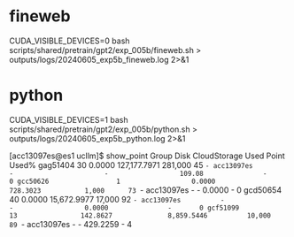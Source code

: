 # fineweb
CUDA_VISIBLE_DEVICES=0 bash scripts/shared/pretrain/gpt2/exp_005b/fineweb.sh > outputs/logs/20240605_exp5b_fineweb.log 2>&1

# python
CUDA_VISIBLE_DEVICES=1 bash scripts/shared/pretrain/gpt2/exp_005b/python.sh > outputs/logs/20240605_exp5b_python.log 2>&1


[acc13097es@es1 ucllm]$ show_point
Group                 Disk            CloudStorage                    Used           Point   Used%
gag51404                30                  0.0000            127,177.7971         281,000      45
  `- acc13097es          -                       -                  109.08               -       0
gcc50626                 1                  0.0000                728.3023           1,000      73
  `- acc13097es          -                       -                  0.0000               -       0
gcd50654                40                  0.0000             15,672.9977          17,000      92
  `- acc13097es          -                       -                  0.0000               -       0
gcf51099                13                142.8627              8,859.5446          10,000      89
  `- acc13097es          -                       -                429.2259               -       4